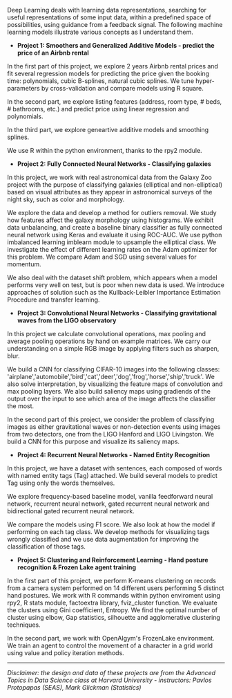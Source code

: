 Deep Learning deals with learning data representations,  searching  for  useful  representations  of  some  input  data,  within  a  predefined  space  of  possibilities,  using  guidance from a feedback signal. 
The following machine learning models illustrate various concepts as I understand them. 


* **Project 1: Smoothers and Generalized Additive Models - predict the price of an Airbnb rental**

In the first part of this project, we explore 2 years Airbnb rental prices and fit several regression models for predicting the price given the booking time: polynomials, cubic B-splines, natural cubic splines. We tune hyper-parameters by cross-validation and compare models using R square.

In the second part, we explore listing features (address, room type, # beds, # bathrooms, etc.) and predict price using linear regression and polynomials.

In the third part, we explore geneartive additive models and smoothing splines.

We use R within the python environment, thanks to the rpy2 module. 

* **Project 2: Fully Connected Neural Networks - Classifying galaxies**

In this project, we work with real astronomical data from the Galaxy Zoo project with the purpose of classifying galaxies (elliptical and non-elliptical) based on visual attributes as they appear in astronomical surveys of the night sky, such as color and morphology. 

We explore the data and develop a method for outliers removal. We study how features affect the galaxy morphology using histograms. We exhibit data unbalancing, and create a baseline binary classifier as fully connected neural network using Keras and evaluate it using ROC-AUC. 
We use python imbalanced learning imblearn module to upsample the elliptical class. We investigate the effect of different learning rates on the Adam optimizer for this problem. We compare Adam and SGD using several values for momentum.

We also deal with the dataset shift problem, which appears when a model performs very well on test, but is poor when new data is used. We introduce approaches of solution such as the Kullback-Leibler Importance Estimation Procedure and transfer learning.

* **Project 3: Convolutional Neural Networks - Classifying gravitational waves from the LIGO observatory**

In this project we calculate convolutional operations, max pooling and average pooling operations by hand on example matrices. We carry our understanding on a simple RGB image by applying filters such as sharpen, blur.

We build a CNN for classifying CIFAR-10 images into the following classes: 'airplane','automobile','bird','cat','deer','dog','frog','horse','ship','truck'. We also solve interpretation, by visualizing the feature maps of convolution and max pooling layers. We also build saliency maps using gradiends of the output over the input to see which area of the image affects the classifier the most.

In the second part of this project, we consider the problem of classifying images as either gravitational waves or non-detection events using images from two detectors, one from the LIGO Hanford and LIGO Livingston. We build a CNN for this purpose and visualize its saliency maps.

* **Project 4: Recurrent Neural Networks - Named Entity Recognition**

In this project, we have a dataset with sentences, each composed of words with named entity tags (Tag) attached. We build several models to predict Tag using only the words themselves.

We explore frequency-based baseline model, vanilla feedforward neural network, recurrent neural network, gated recurrent neural network and bidirectional gated recurrent neural network.

We compare the models using F1 score. We also look at how the model if performing on each tag class. We develop methods for visualizing tags wrongly classified and we use data augmentation for improving the classification of those tags.

* **Project 5: Clustering and Reinforcement Learning - Hand posture recognition & Frozen Lake agent training**

In the first part of this project, we perform K-means clustering on records from a camera system performed on 14 different users performing 5 distinct hand postures. We work with R commands within python enviroment using rpy2, R stats module, factoextra library, fviz_cluster function. We evaluate the clusters using Gini coefficient, Entropy. We find the optimal number of cluster using elbow, Gap statistics,  silhouette and agglomerative clustering techniques.

In the second part, we work with OpenAIgym's FrozenLake environment. We train an agent to control the movement of a character in a grid world using value and policy iteration methods.

<hr>

*Disclaimer: the design and data of these projects are from the Advanced Topics in Data Science class at Harvard University - instructors: Pavlos Protopapas (SEAS), Mark Glickman (Statistics)*

